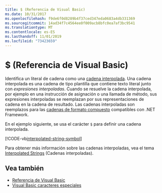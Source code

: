 ```yaml
---
title: $ (Referencia de Visual Basic)
ms.date: 10/31/2017
ms.openlocfilehash: f9de6f0d8289b4f37ced347eda0683a4db331369
ms.sourcegitcommit: 14ad34f7c4564ee0f009acb8bfc0ea7af3bc9541
ms.translationtype: MT
ms.contentlocale: es-ES
ms.lasthandoff: 11/01/2019
ms.locfileid: "73423659"
---
```

# <a name="-visual-basic-reference"></a>$ (Referencia de Visual Basic)

Identifica un literal de cadena como una [cadena interpolada](../../programming-guide/language-features/strings/interpolated-strings.md). Una cadena interpolada es una cadena de tipo plantilla que contiene texto literal junto con *expresiones interpoladas*. Cuando se resuelve la cadena interpolada, por ejemplo en una instrucción de asignación o una llamada de método, sus expresiones interpoladas se reemplazan por sus representaciones de cadena en la cadena de resultado. Las cadenas interpoladas son reemplazos para las [cadenas de formato compuesto](../../../standard/base-types/composite-formatting.md) compatibles con .NET Framework.

En el ejemplo siguiente, se usa el carácter `$` para definir una cadena interpolada.

[!CODE-vb[interpolated-string-symbol](../../../../samples/snippets/visualbasic/language-reference/special-characters/dollar-sign1.vb)]

Para obtener más información sobre las cadenas interpoladas, vea el tema [Interpolated Strings](../../programming-guide/language-features/strings/interpolated-strings.md) (Cadenas interpoladas).

## <a name="see-also"></a>Vea también

- [Referencia de Visual Basic](../index.md)
- [Visual Basic caracteres especiales](index.md)
